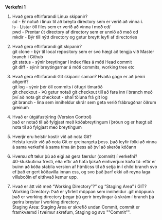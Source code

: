 **Verkefni 1**
1. Hvað gera eftirfarandi Linux skipanir? </br>
    cd - Er notuð i linux til að breyta directory sem er verið að vinna í. <br>
    ls - Listar öll files sem er verið að vinna í með cd/ <br>
    pwd - Prentar út directory af directory sem er unnið að með cd <br>
    mkdir - Býr till nýtt directory og getur breytt leyfi af directories <br>

2. Hvað gera eftirfarandi git skipanir? <br>
    git clone - býr til local repository sem er svo hægt að tengja við Master branch i Github <br>
    git status - sýnir breytingar í index files á móti Head commit <br>
    git diff - sýnir breytingarnar á móti commits, working tree etc <br>

3. Hvað gera eftirfarandi Git skipanir saman? Hvaða 
    gagn er að þeirri aðgerð? <br>
    git log - sýnir þér öll commits í öfugri tímaröð <br>
    git checkout - Þú getur notað git checkout till að fara inn í branch með því að nota git checkout - sha1 töluna frá git log <br>
    git branch - lína sem inniheldur skrár sem geta verið frábrugðnar öðrum greinum <br>

4. Hvað er útgáfustýring (Version Control) <br>
    það er notað til að fylgjast með kóðabreytingum í þróun og er hægt að nota til að fylgjast með breytíngum <br>

5. Hverjir eru helstir kostir við að nota Git? <br>
    Helstu kostir við að nota Git er greinargeta þess. það leyfir fólki að vinna á sama verkefni á sama tíma án þess að því að skerða kóðann <br>

6. Hversu oft telur þú að eigi að gera færslur (commit) í verkefni?<br>
    40-klukkutima fresti, eða eftir að hafa ljúkað einhverjum kóða td: eftir er buinn að kóða stabila version af html/css til að setja in í child branch svo  ef það er gert kóðavilla innan css, og svo það þarf ekki að reyna laga villuboðin ef eitthvað kemur upp.<br>

7. Hvað er átt við með “Working Directory”?” og “Staging Area” í GIT?<br>
    Working Directory: Það er yfirleit möppan sem inniheldur .git möppuna það er working directory þegar þú gerir breytingar á skrám í branch þá geriru breytur í working directory, <br>
    Staging Area: Staging Area er skrefið undan Commit, commit er framkvæmd í tveimur skrefum, Staging og svo ""Commit"".<br>

